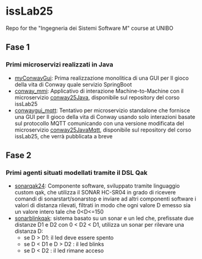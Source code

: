 # issLab25
Repo for the "Ingegneria dei Sistemi Software M" course at UNIBO

<h2>Fase 1</h2>

### Primi microservizi realizzati in Java
  * [myConwayGui](myConwayGui): Prima realizzazione monolitica di una GUI per Il gioco della vita di Conway quale servizio SpringBoot
  * [conway_mmi](conway_mmi): Applicativo di interazione Machine-to-Machine con il microservizio [conway25Java](https://github.com/anatali/issLab2025.git), disponibile sul repository del corso issLab25
  * [conwaygui_mqtt](conwaygui_mqtt): Tentativo per microservizio standalone che fornisce una GUI per Il gioco della vita di Conway usando solo interazioni basate sul protocollo MQTT comunicando con una versione modificata del microservizio [conway25JavaMqtt](https://github.com/anatali/issLab2025.git), disponibile sul repository del corso issLab25, che verrà pubblicata a breve

<h2>Fase 2</h2>

### Primi agenti situati modellati tramite il DSL Qak
  * [sonarqak24](sonarqak24): Componente software, sviluppato tramite linguaggio custom qak, che utilizza il SONAR HC-SR04 in grado di ricevere comandi di sonarstart/sonarstop e inviare ad altri componenti software i valori di distanza rilevati, filtrati in modo che ogni valore D emesso sia un valore intero tale che 0<D<=150
  * [sonarblinkqak](sonarblinkqak): sistema basato su un sonar e un led che, prefissate due distanze D1 e D2 con 0 < D2 < D1, utilizza un sonar per rilevare una distanza D:
    - se D > D1: il led deve essere spento
    - se D < D1 e D > D2 :   il led blinks
    - se D < D2 : il led rimane acceso
